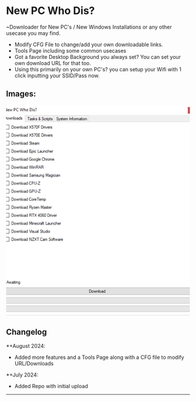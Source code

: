 # New PC Who Dis?

~Downloader for New PC's / New Windows Installations or any other usecase you may find.
- Modify CFG File to change/add your own downloadable links.
- Tools Page including some common usecases
- Got a favorite Desktop Background you always set? You can set your own download URL for that too.
- Using this primarily on your own PC's? you can setup your Wifi with 1 click inputting your SSID/Pass now.
## Images:
![Alt text](/NewPCWhoDis.gif?raw=true "Form Display Example")

## Changelog
*+August 2024:
 - Added more features and a Tools Page along with a CFG file to modify URL/Downloads

*+July 2024:
 - Added Repo with initial upload
----------------------------------------------------------------
